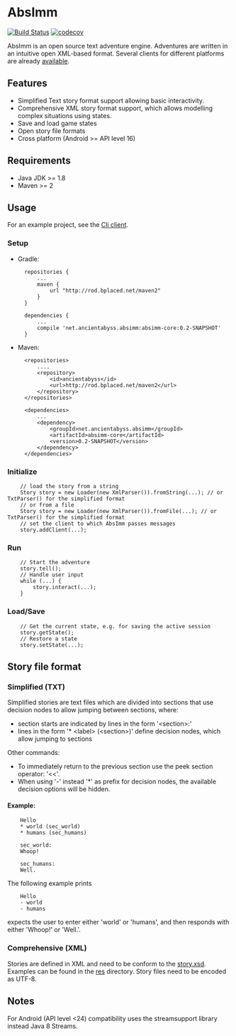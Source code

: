 AbsImm
======

[![Build Status](https://travis-ci.org/AncientAbyss/AbsImm.svg?branch=master)](https://travis-ci.org/AncientAbyss/AbsImm) [![codecov](https://codecov.io/gh/AncientAbyss/AbsImm/branch/master/graph/badge.svg)](https://codecov.io/gh/AncientAbyss/AbsImm)

AbsImm is an open source text adventure engine. Adventures are written in an intuitive open XML-based format.
Several clients for different platforms are already [available](https://github.com/AncientAbyss).


Features
--------

* Simplified Text story format support allowing basic interactivity.
* Comprehensive XML story format support, which allows modelling complex situations using states.
* Save and load game states
* Open story file formats
* Cross platform (Android >= API level 16)


Requirements
------------

* Java JDK >= 1.8
* Maven >= 2


Usage
-----

For an example project, see the [Cli client](https://github.com/AncientAbyss/AbsImm-Cli).

### Setup

* Gradle:

        repositories {
            ...
            maven {
                url "http://rod.bplaced.net/maven2"
            }
        }
            
        dependencies {
            ...
            compile 'net.ancientabyss.absimm:absimm-core:0.2-SNAPSHOT'
        }
            
* Maven:
 
        <repositories>
            ....
            <repository>
                <id>ancientabyss</id>
                <url>http://rod.bplaced.net/maven2</url>
            </repository>
        </repositories>
        
        <dependencies>
            ...
            <dependency>
                <groupId>net.ancientabyss.absimm</groupId>
                <artifactId>absimm-core</artifactId>
                <version>0.2-SNAPSHOT</version>
            </dependency>
        </dependencies>


### Initialize

        // load the story from a string
        Story story = new Loader(new XmlParser()).fromString(...); // or TxtParser() for the simplified format
        // or from a file
        Story story = new Loader(new XmlParser()).fromFile(...); // or TxtParser() for the simplified format
        // set the client to which AbsImm passes messages
        story.addClient(...);

### Run

        // Start the adventure
        story.tell();
        // Handle user input
        while (...) {
            story.interact(...);
        }
        
### Load/Save

        // Get the current state, e.g. for saving the active session
        story.getState();
        // Restore a state
        story.setState(...);


Story file format
-----------------

### Simplified (TXT)

Simplified stories are text files which are divided into sections 
that use decision nodes to allow jumping between sections, where:

* section starts are indicated by lines in the form '\<section\>:'
* lines in the form '* \<label\> (\<section\>)' define decision nodes,
    which allow jumping to sections

Other commands:
* To immediately return to the previous section use the peek section operator: '<<'.
* When using '-' instead '*' as prefix for decision nodes, the available decision options will be hidden.

#### Example:

        Hello
        * world (sec_world)
        * humans (sec_humans)
        
        sec_world:
        Whoop!
        
        sec_humans:
        Well.

The following example prints

        Hello
        - world
        - humans

expects the user to enter either 'world' or 'humans', 
and then responds with either 'Whoop!' or 'Well.'.


### Comprehensive (XML)

Stories are defined in XML and need to be conform to the [story.xsd](story.xsd).
Examples can be found in the [res](res) directory.
Story files need to be encoded as UTF-8.


Notes
-----

For Android (API level <24) compatibility uses the streamsupport library instead Java 8 Streams.

